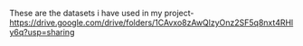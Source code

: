 These are the datasets i have used in my project- https://drive.google.com/drive/folders/1CAvxo8zAwQlzyOnz2SF5q8nxt4RHly6q?usp=sharing
